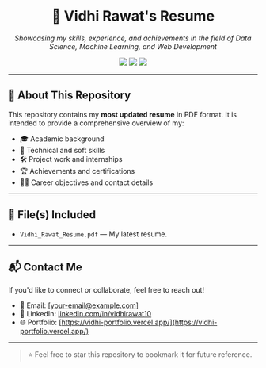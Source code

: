 <h1 align="center">📄 Vidhi Rawat's Resume</h1>

<p align="center">
  <em>Showcasing my skills, experience, and achievements in the field of Data Science, Machine Learning, and Web Development</em>
</p>

<p align="center">
  <img src="https://img.shields.io/badge/Role-ML%20Engineer%2FData%20Scientist-blue?style=for-the-badge" />
  <img src="https://img.shields.io/badge/Resume-PDF-important?style=for-the-badge" />
  <img src="https://img.shields.io/badge/Portfolio-In%20Progress-green?style=for-the-badge" />
</p>

---

## 📌 About This Repository

This repository contains my **most updated resume** in PDF format. It is intended to provide a comprehensive overview of my:

- 🎓 Academic background  
- 🧠 Technical and soft skills  
- 🛠️ Project work and internships  
- 🏆 Achievements and certifications  
- 👩‍💼 Career objectives and contact details

---

## 📎 File(s) Included

- `Vidhi_Rawat_Resume.pdf` — My latest resume.

---

## 📬 Contact Me

If you'd like to connect or collaborate, feel free to reach out!

- 📧 Email: [your-email@example.com]
- 💼 LinkedIn: [linkedin.com/in/vidhirawat10](https://www.linkedin.com/in/vidhi-rawat-8a795928b/)
- 🌐 Portfolio: [https://vidhi-portfolio.vercel.app/](https://vidhi-portfolio.vercel.app/)

---

> ⭐ Feel free to star this repository to bookmark it for future reference.
